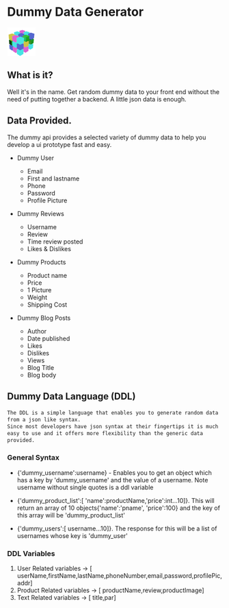 # Dummy Data Generator

![Screenshot](./assets/dummy_logo_64x64.png)

## What is it?

Well it's in the name. Get random dummy data to your front end without 
the need of putting together a backend. A little json data is enough.

## Data Provided.
The dummy api provides a selected variety of dummy data to help you develop a ui prototype 
fast and easy.

*   Dummy User
      * Email
      * First and lastname
      * Phone
      * Password
      * Profile Picture

*   Dummy Reviews
      * Username
      * Review
      * Time review posted
      * Likes & Dislikes

*   Dummy Products
      * Product name
      * Price
      * 1 Picture
      * Weight
      * Shipping Cost

*   Dummy Blog Posts
      * Author
      * Date published
      * Likes
      * Dislikes
      * Views
      * Blog Title
      * Blog body

## Dummy Data Language (DDL)

    The DDL is a simple language that enables you to generate random data from a json like syntax.
    Since most developers have json syntax at their fingertips it is much easy to use and it offers more flexibility than the generic data provided.

### General Syntax

*   {'dummy_username':username} - Enables you to get an object which has a key by 'dummy_username' and the value of a       username. Note username without single quotes is a ddl variable

*   {'dummy_product_list':[ 'name':productName,'price':int...10]}. This will return an array of 10 objects{'name':'pname',    'price':100} and the key of this array will be 'dummy_product_list'

*   {'dummy_users':[ username...10]}. The response for this will be a list of usernames whose key is 'dummy_user'

### DDL Variables
1.  User Related variables -> [ userName,firstName,lastName,phoneNumber,email,password,profilePic,addr]
2.  Product Related variables -> [ productName,review,productImage]
3.  Text Related variables -> [ title,par]
